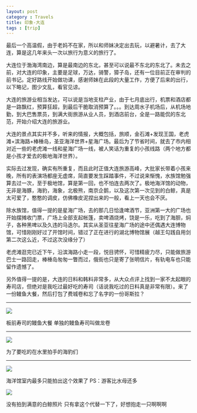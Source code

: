 ```yaml
---
layout: post
category : Travels
title: 印象-大连
tags : [trip]
---
```




最后一个高温假，由于老妈不在家，所以和师妹决定出去玩，以避暑计，去了大连，算是这几年来头一次以旅行为意义的旅行了。

大连位于渤海湾南边，算是最南边的东北，甚至可以说最不东北的东北了。未去之前，对大连的印象，主要是足球，万达，骑警，獐子岛，还有一位目前正在审判的前书记。定好路线开始做功课，感谢师妹在此段的大量工作，方便了后来的出行，以下略记，图少文乱，看官见谅。

大连的旅游业相当发达，可以说是当地支柱产业，由于七月底出行，机票和酒店都是一路飘红，预算狂超，到最后干脆取消预算了。。。到达周水子机场后，从机场地勤，到大巴售票员，到满大街旅游从业人员，到酒店前台，全是一路能侃的东北范，开始介绍大连的旅游业。

大连的景点其实并不多，听来的情报，大概包括，旅顺，金石滩+发现王国，老虎滩+滨海路+棒棰岛，圣亚海洋世界+星海广场。最后为了节省时间，就去了市内相对近一些的老虎滩一线和星海广场一线，被人笑话为重复的小孩线路（两个地方都是小孩才爱去的极地海洋世界）。

实际去过发现，确实有所重复，而且此时正值大连旅游高峰，大批家长带着小孩来晚，所有的表演场都座无虚席，简直要发生踩踏事件，不过说来惭愧，水族馆勉强算去过一次，至于极地馆，算是第一回，也不怕连去两次了。极地海洋馆的动物，无非是海豚，海豹，海象，北极熊，南京企鹅，以及这次第一次见到的白鲸，真是太可爱了，憨憨的调皮，仿佛橡皮泥捏出来的一般，看上一天也会不厌。

除水族馆，值得一提的是星海广场，去的那几日恰逢啤酒节，亚洲第一大的广场也开始摆摊收门票，广场上全部支起帐篷，卖啤酒烧烤，饶是一乐，吃到了海胆，焖子，各种黑啤以及久违的马迭尔。其实从圣亚往星海广场的途中还偶遇大连博物馆，可惜刚刚好过了开馆时间，错过了正在进行的湖北博物馆展（越王勾践自用剑第二次这么近，不过这次没缘分了）

老虎滩逛完已近下午，沿滨海路小走一段，悦目骋怀，可惜精疲力尽，只能做旅游巴士一路回走，棒棰岛匆匆一瞥而过，俄街也只是寄了张明信片，有轨电车也只能留作遗憾了。

另外值得一提的是，大连的日料和韩料非常多，从大众点评上找到一家不太起眼的寿司店，但绝对是我吃过最好吃的寿司（话说我吃过的日料真是非常有限）。来了一份鳗鱼大餐，然后打包了费城卷和忘了名字的一份哥斯拉？
 

---

![](http://luisyang.weebly.com/uploads/2/2/7/2/22721706/5943753_orig.jpg)

板前寿司的鳗鱼大餐 单独的鳗鱼寿司叫做龙卷
 
---

![](http://luisyang.weebly.com/uploads/2/2/7/2/22721706/5234977_orig.jpg)

为了要吃的在水里拍手的海豹们
 
---

![](http://luisyang.weebly.com/uploads/2/2/7/2/22721706/9765713_orig.jpg)

海洋馆室内最多只能拍出这个效果了 PS：游客比水母还多
 
![](http://luisyang.weebly.com/uploads/2/2/7/2/22721706/8713346_orig.jpg)

没有拍到满意的白鲸照片 只有拿这个代替一下了，好想抱走一只啊啊啊